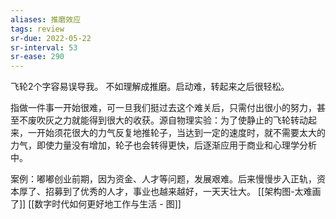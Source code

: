 ```yaml
---
aliases: 推磨效应
tags: review 
sr-due: 2022-05-22
sr-interval: 53
sr-ease: 290
---
```


飞轮2个字容易误导我。
不如理解成推磨。启动难，转起来之后很轻松。

指做一件事一开始很难，可一旦我们挺过去这个难关后，只需付出很小的努力，甚至不废吹灰之力就能得到很大的收获。源自物理实验：为了使静止的飞轮转动起来，一开始须花很大的力气反复地推轮子，当达到一定的速度时，就不需要太大的力气，即使力量没有增加，轮子也会转得更快，后逐渐应用于商业和心理学分析中。

案例：嘟嘟创业前期，因为资金、人才等问题，发展艰难。后来慢慢步入正轨，资本厚了、招募到了优秀的人才，事业也越来越好，一天天壮大。
[[架构图-太难画了]]
[[数字时代如何更好地工作与生活 - 图]]
